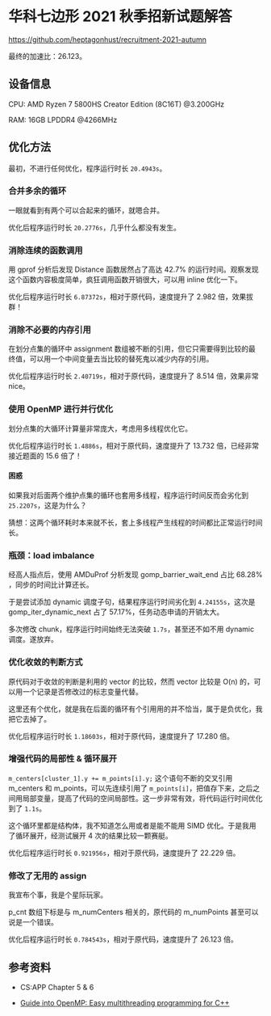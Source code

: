 # 华科七边形 2021 秋季招新试题解答

https://github.com/heptagonhust/recruitment-2021-autumn

最终的加速比：26.123。

## 设备信息

CPU: AMD Ryzen 7 5800HS Creator Edition (8C16T) @3.200GHz

RAM: 16GB LPDDR4 @4266MHz

## 优化方法

最初，不进行任何优化，程序运行时长 `20.4943s`。

### 合并多余的循环

一眼就看到有两个可以合起来的循环，就嗯合并。

优化后程序运行时长 `20.2776s`，几乎什么都没有发生。

### 消除连续的函数调用

用 gprof 分析后发现 Distance 函数居然占了高达 42.7% 的运行时间。观察发现这个函数内容极度简单，疯狂调用函数开销很大，可以用 inline 优化一下。

优化后程序运行时长 `6.87372s`，相对于原代码，速度提升了 2.982 倍，效果拔群！

### 消除不必要的内存引用

在划分点集的循环中 assignment 数组被不断的引用，但它只需要得到比较的最终值，可以用一个中间变量去当比较的替死鬼以减少内存的引用。

优化后程序运行时长 `2.40719s`，相对于原代码，速度提升了 8.514 倍，效果非常 nice。

### 使用 OpenMP 进行并行优化

划分点集的大循环计算量非常庞大，考虑用多线程优化它。

优化后程序运行时长 `1.4886s`，相对于原代码，速度提升了 13.732 倍，已经非常接近题面的 15.6 倍了！

#### 困惑

如果我对后面两个维护点集的循环也套用多线程，程序运行时间反而会劣化到 `25.2207s`，这是为什么？

猜想：这两个循环耗时本来就不长，套上多线程产生线程的时间都比正常运行时间长。

### 瓶颈：load imbalance

经高人指点后，使用 AMDuProf 分析发现 gomp_barrier_wait_end 占比 68.28% ，同步的时间比计算还长。

于是尝试添加 dynamic 调度子句，结果程序运行时间劣化到 `4.24155s`，这次是 gomp_iter_dynamic_next 占了 57.17%，任务动态申请的开销太大。

多次修改 chunk，程序运行时间始终无法突破 `1.7s`，甚至还不如不用 dynamic 调度。遂放弃。

### 优化收敛的判断方式

原代码对于收敛的判断是利用的 vector 的比较，然而 vector 比较是 O(n) 的，可以用一个记录是否修改过的标志变量代替。

这里还有个优化，就是我在后面的循环有个引用用的并不恰当，属于是负优化，我把它去掉了。

优化后程序运行时长 `1.18603s`，相对于原代码，速度提升了 17.280 倍。

### 增强代码的局部性 & 循环展开

`m_centers[cluster_1].y += m_points[i].y;` 这个语句不断的交叉引用 m_centers 和 m_points，可以先连续引用了 `m_points[i]`，把值存下来，之后之间用局部变量，提高了代码的空间局部性。这一步非常有效，将代码运行时间优化到了 `1.1s`。

这个循环里都是结构体，我不知道怎么用或者是能不能用 SIMD 优化。于是我用了循环展开，经测试展开 4 次的结果比较一颗赛艇。

优化后程序运行时长 `0.921956s`，相对于原代码，速度提升了 22.229 倍。

### 修改了无用的 assign

我宣布个事，我是个星际玩家。

p_cnt 数组下标是与 m_numCenters 相关的，原代码的 m_numPoints 甚至可以说是一个错误。

优化后程序运行时长 `0.784543s`，相对于原代码，速度提升了 26.123 倍。

## 参考资料

* CS:APP Chapter 5 & 6

* [Guide into OpenMP: Easy multithreading programming for C++](https://bisqwit.iki.fi/story/howto/openmp/#Abstract)